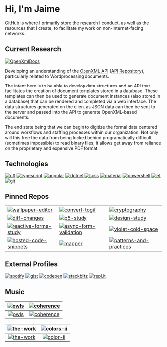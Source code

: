 # Hi, I'm Jaime

GitHub is where I primarily store the research I conduct, as well as the resources that I create, to facilitate my work on non-internet-facing networks.

## Current Research

[![OpenXmlDocs](https://img.shields.io/badge/Repository-OpenXmlDocs-ff5252?style=flat-square)](https://github.com/JaimeStill/OpenXmlDocs)

Developing an understanding of the [OpenXML API](https://docs.microsoft.com/en-us/office/open-xml/working-with-wordprocessingml-documents) ([API Repository](https://github.com/OfficeDev/Open-XML-SDK)), particularly related to Wordprocessing documents.

The intent here is to be able to develop data structures and an API that facilitates the creation of document templates stored in a database. These templates can then be used to generate document instances (also stored in a database) that can be rendered and completed via a web interface. The data structures generated on the client as JSON data can then be sent to the server and passed into the API to generate OpenXML-based documents.

The end state being that we can begin to digitize the formal data centered around workflows and staffing processes within our organization. Not only will this free the data from being locked behind programatically difficult (sometimes impossible) to read binary files, it allows get away from reliance on the proprietary and expensive PDF format.

## Technologies
[![c#](https://img.shields.io/badge/-c%23-ff5252?style=flat-square)](https://docs.microsoft.com/en-us/dotnet/csharp/language-reference/)
[![typescript](https://img.shields.io/badge/-typescript-ffab40?style=flat-square)](https://developer.mozilla.org/en-US/docs/Web/JavaScript)
[![angular](https://img.shields.io/badge/-angular-ffff00?style=flat-square)](https://angular.io)
[![dotnet](https://img.shields.io/badge/-dotnet-b2ff59?style=flat-square)](https://docs.microsoft.com/en-us/dotnet/)
[![scss](https://img.shields.io/badge/-scss-69f0ae?style=flat-square)](https://sass-lang.com/)
[![material](https://img.shields.io/badge/-material-64ffda?style=flat-square)](https://material.angular.io)
[![powershell](https://img.shields.io/badge/-powershell-40c4ff?style=flat-square)](https://github.com/PowerShell/PowerShell)
[![ef](https://img.shields.io/badge/-ef%20core-536dfe?style=flat-square)](https://docs.microsoft.com/en-us/ef/core/)
[![git](https://img.shields.io/badge/-git-b388ff?style=flat-square)](https://git-scm.com)

## Pinned Repos

|   |   |   |
|---|---|---|
[![wallpaper-editor](https://img.shields.io/badge/r&d-wallpaper%20editor-ff5252?style=flat-square)](https://github.com/JaimeStill/wallpaper-editor) | [![convert-togif](https://img.shields.io/badge/utility-convert--togif-ffff00?style=flat-square)](https://github.com/JaimeStill/Convert-ToGif) | [![cryptography](https://img.shields.io/badge/r&d-cryptography-b2ff59?style=flat-square)](https://github.com/JaimeStill/cryptography)
[![diff-changes](https://img.shields.io/badge/r&d-diff%20changes-69f0ae?style=flat-square)](https://github.com/JaimeStill/diff-changes) | [![p5-study](https://img.shields.io/badge/r&d-p5%20study-64ffda?style=flat-square)](https://github.com/JaimeStill/p5-study) | [![design-study](https://img.shields.io/badge/r&d-design%20study-40c4ff?style=flat-square)](https://github.com/JaimeStill/design-study) 
[![reactive-forms-study](https://img.shields.io/badge/r&d-reactive%20forms%20study-536dfe?style=flat-square)](https://github.com/JaimeStill/reactive-forms-study) | [![async-form-validation](https://img.shields.io/badge/r&d-async%20form%20validation-b388ff?style=flat-square)](https://github.com/JaimeStill/async-form-validation) | [![violet-cold-space](https://img.shields.io/badge/r&d-violet%20cold%20space-ea80fc?style=flat-square)](https://github.com/JaimeStill/violet-cold-space) 
[![hosted-code-snippets](https://img.shields.io/badge/r&d-hosted%20code%20snippets-212121?style=flat-square)](https://github.com/JaimeStill/hosted-code-snippets) | [![mapper](https://img.shields.io/badge/r&d-mapper-546e7a?style=flat-square)](https://github.com/JaimeStill/Mapper) | [![patterns-and-practices](https://img.shields.io/badge/archive-patterns%20and%20practices-f5f5f5?style=flat-square)](https://github.com/JaimeStill/PatternsAndPractices) 

## External Profiles

[![spotify](https://img.shields.io/badge/-spotify-69f0ae?style=flat-square)](https://open.spotify.com/user/jaime.still)
[![gist](https://img.shields.io/badge/-gist-546e7a?style=flat-square)](https://gist.github.com/JaimeStill)
[![codepen](https://img.shields.io/badge/-codepen-212121?style=flat-square)](https://codepen.io/JaimeStill) 
[![stackblitz](https://img.shields.io/badge/-stackblitz-536dfe?style=flat-square)](https://stackblitz.com/@JaimeStill)
[![repl.it](https://img.shields.io/badge/-replit-ff5252?style=flat-square)](https://replit.com/@JaimeStill)

## Music

[![owls](https://m.media-amazon.com/images/I/614yi6atl7L.jpg)](https://open.spotify.com/album/6Ue1iqByWrHTVFUkTpnm7D?si=4e5df67516494561) | [![coherence](https://m.media-amazon.com/images/I/61UDxV4fPTL.jpg)](https://open.spotify.com/album/1AJgIx2VM7AV7p9IyiGerS?si=5f76ecfa914a43a1)
|:--:|:--:|
[![owls](https://img.shields.io/badge/Rivers%20of%20Nihil-Where%20Owls%20Know%20My%20Name-8fd989?style=flat-square)](https://open.spotify.com/album/6Ue1iqByWrHTVFUkTpnm7D?si=4e5df67516494561) | [![coherence](https://img.shields.io/badge/Be'lakor-Coherence-f5ece6?style=flat-square)](https://open.spotify.com/album/1AJgIx2VM7AV7p9IyiGerS?si=5f76ecfa914a43a1)

[![the-work](https://www.metalblade.com/us/covers/RiversOfNihil-TheWork.jpg)](https://open.spotify.com/album/7IyzDICfW1Hi7QsnJolkiR) | [![colors-ii](https://static.metacritic.com/images/products/music/9/74243c3bf2ba342d00df2a0c982df9fe.jpg)](https://open.spotify.com/album/0pR2aVMa03OjgroeQcDwQQ)
|:--:|:--:|
[![the-work](https://img.shields.io/badge/Rivers%20of%20Nihil-The%20Work-36758C?style=flat-square)](https://open.spotify.com/album/7IyzDICfW1Hi7QsnJolkiR) | [![color-ii](https://img.shields.io/badge/Between%20the%20Buried%20and%20Me-Colors%20II-BC5345?style=flat-square)](https://open.spotify.com/album/0pR2aVMa03OjgroeQcDwQQ)